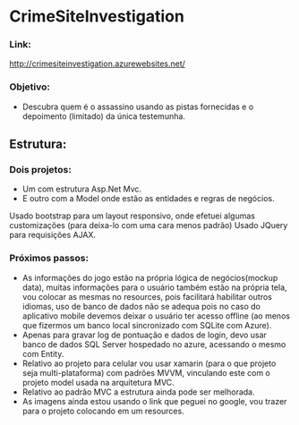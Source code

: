 # CrimeSiteInvestigation

### Link:
http://crimesiteinvestigation.azurewebsites.net/


### Objetivo:
- Descubra quem é o assassino usando as pistas fornecidas e o depoimento (limitado) da única testemunha.


## Estrutura:

### Dois projetos:
- Um com estrutura Asp.Net Mvc. 
- E outro com a Model onde estão as entidades e regras de negócios. 


Usado bootstrap para um layout responsivo, onde efetuei algumas customizações (para deixa-lo com uma cara menos padrão) 
Usado JQuery para requisições AJAX.

### Próximos passos:
- As informações do jogo estão na própria lógica de negócios(mockup data), muitas informações para o usuário também estão na própria tela, vou colocar as mesmas no resources, pois facilitará habilitar outros idiomas, uso de banco de dados não se adequa pois no caso do aplicativo mobile devemos deixar o usuário ter acesso offline (ao menos que fizermos um banco local sincronizado com SQLite com Azure).
- Apenas para gravar log de pontuação e dados de login, devo usar banco de dados SQL Server hospedado no azure, acessando o mesmo com Entity.
- Relativo ao projeto para celular vou usar xamarin (para o que projeto seja multi-plataforma) com padrões MVVM, vinculando este com o projeto model usada na arquitetura MVC. 
- Relativo ao padrão MVC a estrutura ainda pode ser melhorada.
- As imagens ainda estou usando o link que peguei no google, vou trazer para o projeto colocando em um resources.


